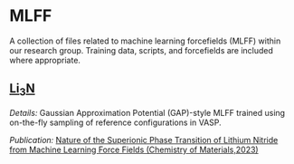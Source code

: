 # MLFF

A collection of files related to machine learning forcefields (MLFF) within our research group. Training data, scripts, and forcefields are included where appropriate.

## [Li<sub>3</sub>N](Li3N)

_Details:_ Gaussian Approximation Potential (GAP)-style MLFF trained using on-the-fly sampling of reference configurations in VASP.

_Publication:_ [Nature of the Superionic Phase Transition of Lithium Nitride from Machine Learning Force Fields (Chemistry of Materials,2023)](https://pubs.acs.org/doi/10.1021/acs.chemmater.3c01271)
